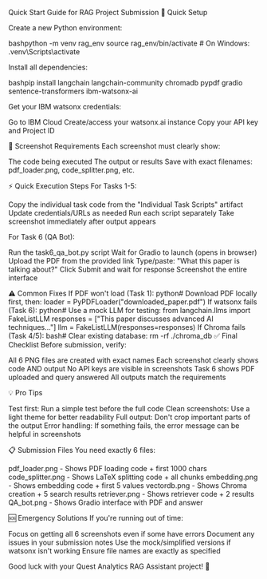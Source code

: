 Quick Start Guide for RAG Project Submission
🚀 Quick Setup

Create a new Python environment:

bashpython -m venv rag_env
source rag_env/bin/activate  # On Windows: .venv\Scripts\activate

Install all dependencies:

bashpip install langchain langchain-community chromadb pypdf gradio sentence-transformers ibm-watsonx-ai

Get your IBM watsonx credentials:

Go to IBM Cloud
Create/access your watsonx.ai instance
Copy your API key and Project ID 





📸 Screenshot Requirements
Each screenshot must clearly show:

The code being executed
The output or results
Save with exact filenames: pdf_loader.png, code_splitter.png, etc.

⚡ Quick Execution Steps
For Tasks 1-5:

Copy the individual task code from the "Individual Task Scripts" artifact
Update credentials/URLs as needed
Run each script separately
Take screenshot immediately after output appears

For Task 6 (QA Bot):

Run the task6_qa_bot.py script
Wait for Gradio to launch (opens in browser)
Upload the PDF from the provided link
Type/paste: "What this paper is talking about?"
Click Submit and wait for response
Screenshot the entire interface

⚠️ Common Fixes
If PDF won't load (Task 1):
python# Download PDF locally first, then:
loader = PyPDFLoader("downloaded_paper.pdf")
If watsonx fails (Task 6):
python# Use a mock LLM for testing:
from langchain.llms import FakeListLLM
responses = ["This paper discusses advanced AI techniques..."]
llm = FakeListLLM(responses=responses)
If Chroma fails (Task 4/5):
bash# Clear existing database:
rm -rf ./chroma_db
✅ Final Checklist
Before submission, verify:

 All 6 PNG files are created with exact names
 Each screenshot clearly shows code AND output
 No API keys are visible in screenshots
 Task 6 shows PDF uploaded and query answered
 All outputs match the requirements

💡 Pro Tips

Test first: Run a simple test before the full code
Clean screenshots: Use a light theme for better readability
Full output: Don't crop important parts of the output
Error handling: If something fails, the error message can be helpful in screenshots

📋 Submission Files
You need exactly 6 files:

pdf_loader.png - Shows PDF loading code + first 1000 chars
code_splitter.png - Shows LaTeX splitting code + all chunks
embedding.png - Shows embedding code + first 5 values
vectordb.png - Shows Chroma creation + 5 search results
retriever.png - Shows retriever code + 2 results
QA_bot.png - Shows Gradio interface with PDF and answer

🆘 Emergency Solutions
If you're running out of time:

Focus on getting all 6 screenshots even if some have errors
Document any issues in your submission notes
Use the mock/simplified versions if watsonx isn't working
Ensure file names are exactly as specified

Good luck with your Quest Analytics RAG Assistant project! 🎯